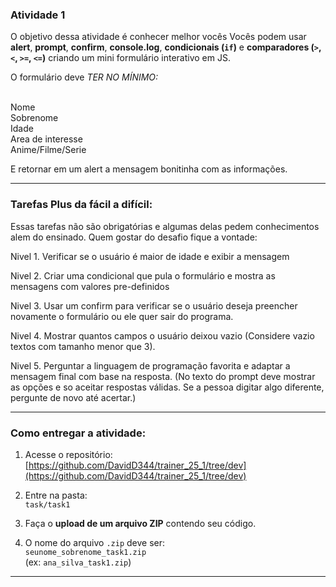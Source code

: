 ### Atividade 1

O objetivo dessa atividade é conhecer melhor vocês
Vocês podem usar **alert**, **prompt**, **confirm**, **console.log**, **condicionais (`if`)** e **comparadores (`>`, `<`, `>=`, `<=`)** criando um mini formulário interativo em JS.

O formulário deve *TER NO MÍNIMO:*<br><br>

Nome<br>
Sobrenome<br>
Idade<br>
Area de interesse<br>
Anime/Filme/Serie<br>


E retornar em um alert a mensagem bonitinha com as informações.

---

### **Tarefas Plus da fácil a difícil:**

Essas tarefas não são obrigatórias e algumas delas pedem conhecimentos alem do ensinado. Quem gostar do desafio fique a vontade:

Nivel 1. Verificar se o usuário é maior de idade e exibir a mensagem

Nivel 2. Criar uma condicional que pula o formulário e mostra as mensagens com valores pre-definidos

Nivel 3. Usar um confirm para verificar se o usuário deseja preencher novamente o formulário ou ele quer sair do programa.

Nivel 4. Mostrar quantos campos o usuário deixou vazio (Considere vazio textos com tamanho menor que 3).

Nivel 5. Perguntar a linguagem de programação favorita e adaptar a mensagem final com base na resposta. (No texto do prompt deve mostrar as opções e so aceitar respostas válidas. Se a pessoa digitar algo diferente, pergunte de novo até acertar.)

---

### **Como entregar a atividade:**

1. Acesse o repositório:  
   [https://github.com/DavidD344/trainer_25_1/tree/dev](https://github.com/DavidD344/trainer_25_1/tree/dev)

2. Entre na pasta:  
   `task/task1`

3. Faça o **upload de um arquivo ZIP** contendo seu código.

4. O nome do arquivo `.zip` deve ser:  
   `seunome_sobrenome_task1.zip`  
   (ex: `ana_silva_task1.zip`)

---
